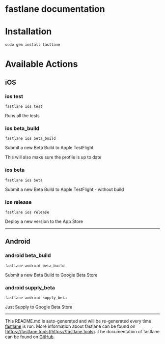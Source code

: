 fastlane documentation
================
# Installation
```
sudo gem install fastlane
```
# Available Actions
## iOS
### ios test
```
fastlane ios test
```
Runs all the tests
### ios beta_build
```
fastlane ios beta_build
```
Submit a new Beta Build to Apple TestFlight

This will also make sure the profile is up to date
### ios beta
```
fastlane ios beta
```
Submit a new Beta Build to Apple TestFlight - without build
### ios release
```
fastlane ios release
```
Deploy a new version to the App Store

----

## Android
### android beta_build
```
fastlane android beta_build
```
Submit a new Beta Build to Google Beta Store
### android supply_beta
```
fastlane android supply_beta
```
Just Supply to Google Beta Store

----

This README.md is auto-generated and will be re-generated every time [fastlane](https://fastlane.tools) is run.
More information about fastlane can be found on [https://fastlane.tools](https://fastlane.tools).
The documentation of fastlane can be found on [GitHub](https://github.com/fastlane/fastlane/tree/master/fastlane).
